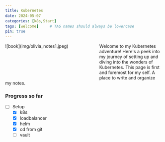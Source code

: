 ```yaml
---
title: Kubernetes
date: 2024-05-07
categories: [k8s,Start]
tags: [welcome]     # TAG names should always be lowercase
pin: true
---
```


<div style="float:left;margin:0 100px 100px 0" markdown="1">
    ![book](img/olivia_notes1.jpeg)
</div>
Welcome to my Kubernetes adventure! Here's a peek into my journey of setting up and diving into the wonders of Kubernetes. This page is first and foremost for my self. A place to write and organize my notes.

### Progress so far

- [ ] Setup
  - [x] k8s
  - [x] loadbalancer
  - [x] helm
  - [x] cd from git
  - [ ] vault
